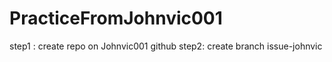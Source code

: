 # PracticeFromJohnvic001

step1 : create repo on Johnvic001 github
step2: create branch issue-johnvic
